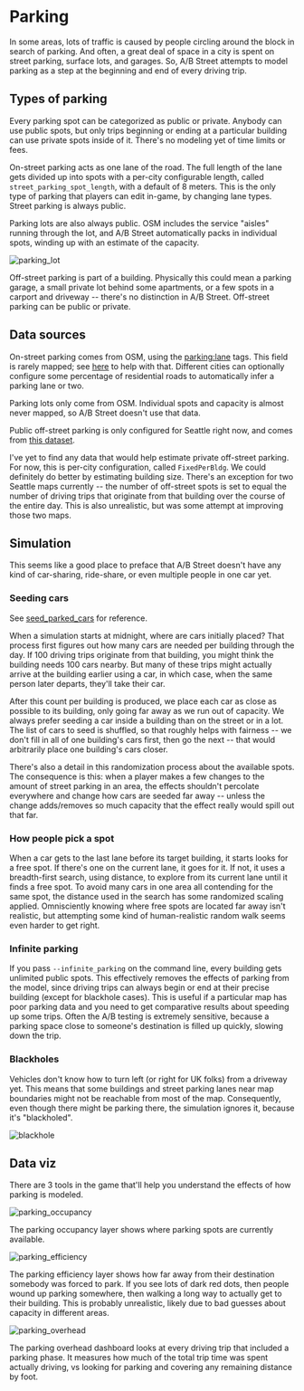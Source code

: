 # Parking

In some areas, lots of traffic is caused by people circling around the block in
search of parking. And often, a great deal of space in a city is spent on street
parking, surface lots, and garages. So, A/B Street attempts to model parking as
a step at the beginning and end of every driving trip.

## Types of parking

Every parking spot can be categorized as public or private. Anybody can use
public spots, but only trips beginning or ending at a particular building can
use private spots inside of it. There's no modeling yet of time limits or fees.

On-street parking acts as one lane of the road. The full length of the lane gets
divided up into spots with a per-city configurable length, called
`street_parking_spot_length`, with a default of 8 meters. This is the only type
of parking that players can edit in-game, by changing lane types. Street parking
is always public.

Parking lots are also always public. OSM includes the service "aisles" running
through the lot, and A/B Street automatically packs in individual spots, winding
up with an estimate of the capacity.

![parking_lot](parking_lot.png)

Off-street parking is part of a building. Physically this could mean a parking
garage, a small private lot behind some apartments, or a few spots in a carport
and driveway -- there's no distinction in A/B Street. Off-street parking can be
public or private.

## Data sources

On-street parking comes from OSM, using the
[parking:lane](https://wiki.openstreetmap.org/wiki/Key:parking:lane) tags. This
field is rarely mapped; see [here](../side_projects/parking_mapper.md) to help
with that. Different cities can optionally configure some percentage of
residential roads to automatically infer a parking lane or two.

Parking lots only come from OSM. Individual spots and capacity is almost never
mapped, so A/B Street doesn't use that data.

Public off-street parking is only configured for Seattle right now, and comes
from
[this dataset](https://data-seattlecitygis.opendata.arcgis.com/datasets/public-garages-or-parking-lots).

I've yet to find any data that would help estimate private off-street parking.
For now, this is per-city configuration, called `FixedPerBldg`. We could
definitely do better by estimating building size. There's an exception for two
Seattle maps currently -- the number of off-street spots is set to equal the
number of driving trips that originate from that building over the course of the
entire day. This is also unrealistic, but was some attempt at improving those
two maps.

## Simulation

This seems like a good place to preface that A/B Street doesn't have any kind of
car-sharing, ride-share, or even multiple people in one car yet.

### Seeding cars

See
[seed_parked_cars](https://github.com/a-b-street/abstreet/blob/master/sim/src/make/scenario.rs)
for reference.

When a simulation starts at midnight, where are cars initially placed? That
process first figures out how many cars are needed per building through the day.
If 100 driving trips originate from that building, you might think the building
needs 100 cars nearby. But many of these trips might actually arrive at the
building earlier using a car, in which case, when the same person later departs,
they'll take their car.

After this count per building is produced, we place each car as close as
possible to its building, only going far away as we run out of capacity. We
always prefer seeding a car inside a building than on the street or in a lot.
The list of cars to seed is shuffled, so that roughly helps with fairness -- we
don't fill in all of one building's cars first, then go the next -- that would
arbitrarily place one building's cars closer.

There's also a detail in this randomization process about the available spots.
The consequence is this: when a player makes a few changes to the amount of
street parking in an area, the effects shouldn't percolate everywhere and change
how cars are seeded far away -- unless the change adds/removes so much capacity
that the effect really would spill out that far.

### How people pick a spot

When a car gets to the last lane before its target building, it starts looks for
a free spot. If there's one on the current lane, it goes for it. If not, it uses
a breadth-first search, using distance, to explore from its current lane until
it finds a free spot. To avoid many cars in one area all contending for the same
spot, the distance used in the search has some randomized scaling applied.
Omnisciently knowing where free spots are located far away isn't realistic, but
attempting some kind of human-realistic random walk seems even harder to get
right.

### Infinite parking

If you pass `--infinite_parking` on the command line, every building gets
unlimited public spots. This effectively removes the effects of parking from the
model, since driving trips can always begin or end at their precise building
(except for blackhole cases). This is useful if a particular map has poor
parking data and you need to get comparative results about speeding up some
trips. Often the A/B testing is extremely sensitive, because a parking space
close to someone's destination is filled up quickly, slowing down the trip.

### Blackholes

Vehicles don't know how to turn left (or right for UK folks) from a driveway
yet. This means that some buildings and street parking lanes near map boundaries
might not be reachable from most of the map. Consequently, even though there
might be parking there, the simulation ignores it, because it's "blackholed".

![blackhole](blackhole.png)

## Data viz

There are 3 tools in the game that'll help you understand the effects of how
parking is modeled.

![parking_occupancy](parking_occupancy.png)

The parking occupancy layer shows where parking spots are currently available.

![parking_efficiency](parking_efficiency.png)

The parking efficiency layer shows how far away from their destination somebody
was forced to park. If you see lots of dark red dots, then people wound up
parking somewhere, then walking a long way to actually get to their building.
This is probably unrealistic, likely due to bad guesses about capacity in
different areas.

![parking_overhead](parking_overhead.png)

The parking overhead dashboard looks at every driving trip that included a
parking phase. It measures how much of the total trip time was spent actually
driving, vs looking for parking and covering any remaining distance by foot.
